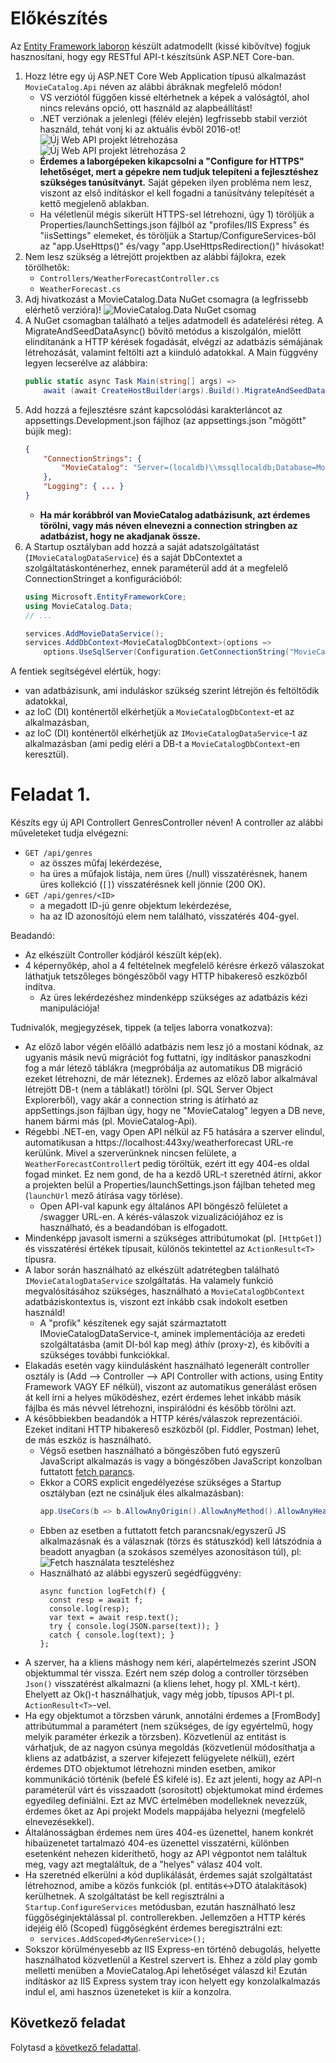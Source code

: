 # Előkészítés

Az [Entity Framework laboron](../ef/README.md) készült adatmodellt (kissé kibővítve) fogjuk hasznosítani, hogy egy RESTful API-t készítsünk ASP.NET Core-ban.

1. Hozz létre egy új ASP.NET Core Web Application típusú alkalmazást `MovieCatalog.Api` néven az alábbi ábráknak megfelelő módon!
    - VS verziótól függően kissé eltérhetnek a képek a valóságtól, ahol nincs releváns opció, ott használd az alapbeállítást!
    - .NET verziónak a jelenlegi (félév elején) legfrissebb stabil verziót használd, tehát vonj ki az aktuális évből 2016-ot!
    ![Új Web API projekt létrehozása](images/uj-api-projekt.png)
    ![Új Web API projekt létrehozása 2](images/uj-api-projekt-2.png)
    - **Érdemes a laborgépeken kikapcsolni a "Configure for HTTPS" lehetőséget, mert a gépekre nem tudjuk telepíteni a fejlesztéshez szükséges tanúsítványt.** Saját gépeken ilyen probléma nem lesz, viszont az első indításkor el kell fogadni a tanúsítvány telepítését a kettő megjelenő ablakban.
    - Ha véletlenül mégis sikerült HTTPS-sel létrehozni, úgy 1) töröljük a Properties/launchSettings.json fájlból az "profiles/IIS Express" és "iisSettings" elemeket, és töröljük a Startup/ConfigureServices-ből az "app.UseHttps()" és/vagy "app.UseHttpsRedirection()" hívásokat!
1. Nem lesz szükség a létrejött projektben az alábbi fájlokra, ezek törölhetők:
    - `Controllers/WeatherForecastController.cs`
    - `WeatherForecast.cs`
1. Adj hivatkozást a MovieCatalog.Data NuGet csomagra (a legfrissebb elérhető verzióra)!
![MovieCatalog.Data NuGet csomag](images/moviecatalog-data-nuget.png)
1. A NuGet csomagban található a teljes adatmodell és adatelérési réteg. A MigrateAndSeedDataAsync() bővítő metódus a kiszolgálón, mielőtt elindítanánk a HTTP kérések fogadását, elvégzi az adatbázis sémájának létrehozását, valamint feltölti azt a kiinduló adatokkal. A Main függvény legyen lecserélve az alábbira:
    ``` C#
    public static async Task Main(string[] args) =>
        await (await CreateHostBuilder(args).Build().MigrateAndSeedDataAsync()).RunAsync();
    ```
1. Add hozzá a fejlesztésre szánt kapcsolódási karakterláncot az appsettings.Development.json fájlhoz (az appsettings.json "mögött" bújik meg):
    ``` JSON
    {
        "ConnectionStrings": {
            "MovieCatalog": "Server=(localdb)\\mssqllocaldb;Database=MovieCatalog;Trusted_Connection=True;MultipleActiveResultSets=true"
        },
        "Logging": { ... }
    }
    ```
    - **Ha már korábbról van MovieCatalog adatbázisunk, azt érdemes törölni, vagy más néven elnevezni a connection stringben az adatbázist, hogy ne akadjanak össze.**
1. A Startup osztályban add hozzá a saját adatszolgáltatást (`IMovieCatalogDataService`) és a saját DbContextet a szolgáltatáskonténerhez, ennek paraméterül add át a megfelelő ConnectionStringet a konfigurációból:
    ``` C#
    using Microsoft.EntityFrameworkCore;
    using MovieCatalog.Data;
    // ...

    services.AddMovieDataService();
    services.AddDbContext<MovieCatalogDbContext>(options =>
        options.UseSqlServer(Configuration.GetConnectionString("MovieCatalog")));
    ```

A fentiek segítségével elértük, hogy:
- van adatbázisunk, ami induláskor szükség szerint létrejön és feltöltődik adatokkal,
- az IoC (DI) konténertől elkérhetjük a `MovieCatalogDbContext`-et az alkalmazásban,
- az IoC (DI) konténertől elkérhetjük az `IMovieCatalogDataService`-t az alkalmazásban (ami pedig eléri a DB-t a `MovieCatalogDbContext`-en keresztül).

# Feladat 1.

Készíts egy új API Controllert GenresController néven! A controller az alábbi műveleteket tudja elvégezni:
- `GET /api/genres`
  - az összes műfaj lekérdezése,
  - ha üres a műfajok listája, nem üres (/null) visszatérésnek, hanem üres kollekció (`[]`) visszatérésnek kell jönnie (200 OK).
- `GET /api/genres/<ID>`
  - a megadott ID-jú genre objektum lekérdezése,
  - ha az ID azonosítójú elem nem található, visszatérés 404-gyel.

Beadandó: 
- Az elkészült Controller kódjáról készült kép(ek).
- 4 képernyőkép, ahol a 4 feltételnek megfelelő kérésre érkező válaszokat láthatjuk tetszőleges böngészőből vagy HTTP hibakereső eszközből indítva.
  - Az üres lekérdezéshez mindenképp szükséges az adatbázis kézi manipulációja!

Tudnivalók, megjegyzések, tippek (a teljes laborra vonatkozva):
- Az előző labor végén előálló adatbázis nem lesz jó a mostani kódnak, az ugyanis másik nevű migrációt fog futtatni, így indításkor panaszkodni fog a már létező táblákra (megpróbálja az automatikus DB migráció ezeket létrehozni, de már léteznek). Érdemes az előző labor alkalmával létrejött DB-t (nem a táblákat!) törölni (pl. SQL Server Object Explorerből), vagy akár a connection string is átírható az appSettings.json fájlban úgy, hogy ne "MovieCatalog" legyen a DB neve, hanem bármi más (pl. MovieCatalog-Api).
- Régebbi .NET-en, vagy Open API nélkül az F5 hatására a szerver elindul, automatikusan a https://localhost:443xy/weatherforecast URL-re kerülünk. Mivel a szerverünknek nincsen felülete, a `WeatherForecastController`t pedig töröltük, ezért itt egy 404-es oldal fogad minket. Ez nem gond, de ha a kezdő URL-t szeretnéd átírni, akkor a projekten belül a Properties/launchSettings.json fájlban teheted meg (`launchUrl` mező átírása vagy törlése).
  - Open API-val kapunk egy általános API böngésző felületet a /swagger URL-en. A kérés-válaszok vizualizációjához ez is használható, és a beadandóban is elfogadott.
- Mindenképp javasolt ismerni a szükséges attribútumokat (pl. `[HttpGet]`) és visszatérési értékek típusait, különös tekintettel az `ActionResult<T>` típusra.
- A labor során használható az elkészült adatrétegben található `IMovieCatalogDataService` szolgáltatás. Ha valamely funkció megvalósításához szükséges, használható a `MovieCatalogDbContext` adatbáziskontextus is, viszont ezt inkább csak indokolt esetben használd!
  - A "profik" készítenek egy saját származtatott IMovieCatalogDataService-t, aminek implementációja az eredeti szolgáltatásba (amit DI-ból kap meg) áthív (proxy-z), és kibővíti a szükséges további funkciókkal.
- Elakadás esetén vagy kiindulásként használható legenerált controller osztály is (Add --> Controller --> API Controller with actions, using Entity Framework VAGY EF nélkül), viszont az automatikus generálást erősen át kell írni a helyes működéshez, ezért érdemes lehet inkább másik fájlba és más névvel létrehozni, inspirálódni és később törölni azt.
- A későbbiekben beadandók a HTTP kérés/válaszok reprezentációi. Ezeket indítani HTTP hibakereső eszközből (pl. Fiddler, Postman) lehet, de más eszköz is használható. 
  - Végső esetben használható a böngészőben futó egyszerű JavaScript alkalmazás is vagy a böngészőben JavaScript konzolban futtatott [fetch parancs](https://developer.mozilla.org/en-US/docs/Web/API/Fetch_API/Using_Fetch).
  - Ekkor a CORS explicit engedélyezése szükséges a Startup osztályban (ezt ne csináljuk éles alkalmazásban):
    ``` C#
    app.UseCors(b => b.AllowAnyOrigin().AllowAnyMethod().AllowAnyHeader());
    ```
  - Ebben az esetben a futtatott fetch parancsnak/egyszerű JS alkalmazásnak és a válasznak (törzs és státuszkód) kell látszódnia a beadott anyagban (a szokásos személyes azonosításon túl), pl:
  ![Fetch használata teszteléshez](images/fetch-debug.png)
  - Használható az alábbi egyszerű segédfüggvény:
    ``` JS
    async function logFetch(f) {
      const resp = await f;
      console.log(resp);
      var text = await resp.text();
      try { console.log(JSON.parse(text)); }
      catch { console.log(text); }
    };
    ```
- A szerver, ha a kliens máshogy nem kéri, alapértelmezés szerint JSON objektummal tér vissza. Ezért nem szép dolog a controller törzsében `Json()` visszatérést alkalmazni (a kliens lehet, hogy pl. XML-t kért). Ehelyett az Ok()-t használhatjuk, vagy még jobb, típusos API-t pl. `ActionResult<T>`-vel.
- Ha egy objektumot a törzsben várunk, annotálni érdemes a [FromBody] attribútummal a paramétert (nem szükséges, de így egyértelmű, hogy melyik paraméter érkezik a törzsben). Közvetlenül az entitást is várhatjuk, de az nagyon csúnya megoldás (közvetlenül módosíthatja a kliens az adatbázist, a szerver kifejezett felügyelete nélkül), ezért érdemes DTO objektumot létrehozni minden esetben, amikor kommunikáció történik (befelé ÉS kifelé is). Ez azt jelenti, hogy az API-n paraméterül várt és visszaadott (sorosított) objektumokat mind érdemes egyedileg definiálni. Ezt az MVC értelmében modelleknek nevezzük, érdemes őket az Api projekt Models mappájába helyezni (megfelelő elnevezésekkel).
- Általánosságban érdemes nem üres 404-es üzenettel, hanem konkrét hibaüzenetet tartalmazó 404-es üzenettel visszatérni, különben esetenként nehezen kideríthető, hogy az API végpontot nem találtuk meg, vagy azt megtaláltuk, de a "helyes" válasz 404 volt.
- Ha szeretnéd elkerülni a kód duplikálását, érdemes saját szolgáltatást létrehoznod, amibe a közös funkciók (pl. entitás<->DTO átalakítások) kerülhetnek. A szolgáltatást be kell regisztrálni a `Startup.ConfigureServices` metódusban, ezután használható lesz függőséginjektálással pl. controllerekben. Jellemzően a HTTP kérés idejéig élő (Scoped) függőségként érdemes beregisztrálni ezt:
  - `services.AddScoped<MyGenreService>();`
- Sokszor körülményesebb az IIS Express-en történő debugolás, helyette használhatod közvetlenül a Kestrel szervert is. Ehhez a zöld play gomb melletti menüben a MovieCatalog.Api lehetőséget válaszd ki! Ezután indításkor az IIS Express system tray icon helyett egy konzolalkalmazás indul el, ami hasznos üzeneteket is kiír a konzolra.

## Következő feladat

Folytasd a [következő feladattal](Feladat-2.md).
